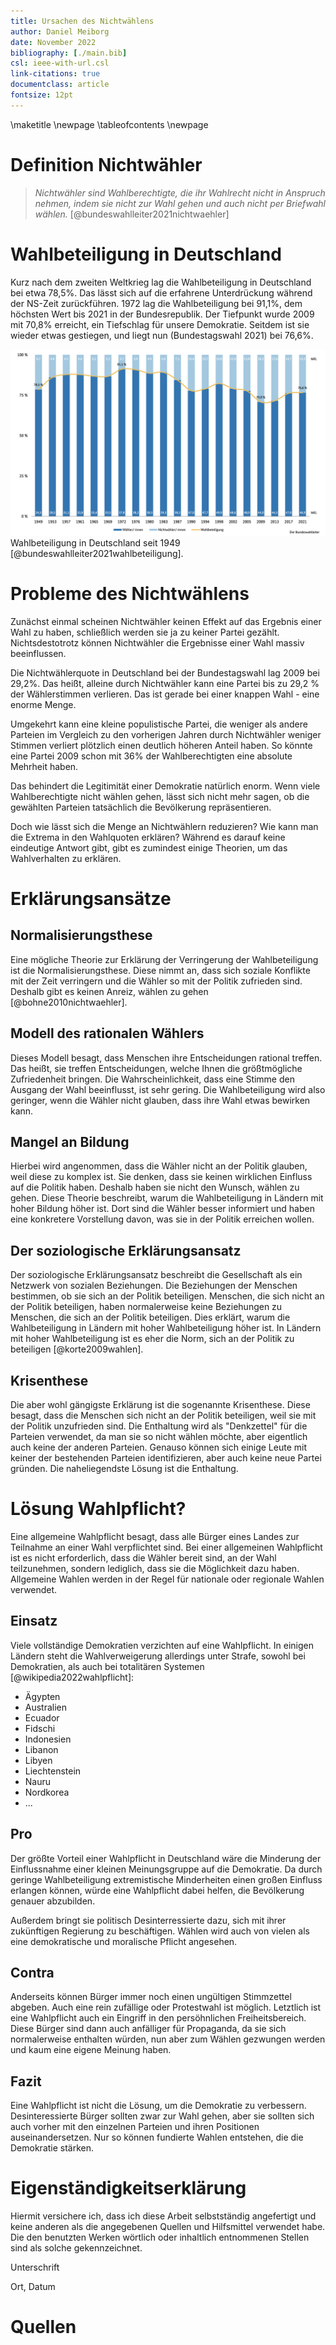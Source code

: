 ```yaml
---
title: Ursachen des Nichtwählens
author: Daniel Meiborg
date: November 2022
bibliography: [./main.bib]
csl: ieee-with-url.csl
link-citations: true
documentclass: article
fontsize: 12pt
---
```


\maketitle
\newpage
\tableofcontents
\newpage

# Definition Nichtwähler
> *Nichtwähler sind Wahlberechtigte, die ihr Wahlrecht nicht in Anspruch nehmen,
> indem sie nicht zur Wahl gehen und auch nicht per Briefwahl wählen.*
[@bundeswahlleiter2021nichtwaehler]

# Wahlbeteiligung in Deutschland
Kurz nach dem zweiten Weltkrieg lag die Wahlbeteiligung in Deutschland bei etwa
78,5%. Das lässt sich auf die erfahrene Unterdrückung während der NS-Zeit
zurückführen. 1972 lag die Wahlbeteiligung bei 91,1%, dem höchsten Wert bis 2021
in der Bundesrepublik. Der Tiefpunkt wurde 2009 mit 70,8% erreicht, ein
Tiefschlag für unsere Demokratie. Seitdem ist sie wieder etwas gestiegen, und
liegt nun (Bundestagswahl 2021) bei 76,6%.

![](images/Statistik-Wahlbeteiligung-Deutschland-seit-1949.png)
Wahlbeteiligung in Deutschland seit 1949 [@bundeswahlleiter2021wahlbeteiligung].

# Probleme des Nichtwählens
Zunächst einmal scheinen Nichtwähler keinen Effekt auf das Ergebnis einer Wahl
zu haben, schließlich werden sie ja zu keiner Partei gezählt. Nichtsdestotrotz
können Nichtwähler die Ergebnisse einer Wahl massiv beeinflussen.

Die Nichtwählerquote in Deutschland bei der Bundestagswahl lag 2009 bei 29,2%.
Das heißt, alleine durch Nichtwähler kann eine Partei bis zu 29,2 % der
Wählerstimmen verlieren. Das ist gerade bei einer knappen Wahl - eine enorme
Menge.

Umgekehrt kann eine kleine populistische Partei, die weniger als andere Parteien
im Vergleich zu den vorherigen Jahren durch Nichtwähler weniger Stimmen verliert
plötzlich einen deutlich höheren Anteil haben. So könnte eine Partei 2009 schon
mit 36% der Wahlberechtigten eine absolute Mehrheit haben.

Das behindert die Legitimität einer Demokratie natürlich enorm. Wenn viele
Wahlberechtigte nicht wählen gehen, lässt sich nicht mehr sagen, ob die
gewählten Parteien tatsächlich die Bevölkerung repräsentieren.

Doch wie lässt sich die Menge an Nichtwählern reduzieren? Wie kann man die
Extrema in den Wahlquoten erklären? Während es darauf keine eindeutige Antwort
gibt, gibt es zumindest einige Theorien, um das Wahlverhalten zu erklären.


# Erklärungsansätze

## Normalisierungsthese
Eine mögliche Theorie zur Erklärung der Verringerung der Wahlbeteiligung ist die
Normalisierungsthese. Diese nimmt an, dass sich soziale Konflikte mit der Zeit
verringern und die Wähler so mit der Politik zufrieden sind. Deshalb gibt es
keinen Anreiz, wählen zu gehen [@bohne2010nichtwaehler].

## Modell des rationalen Wählers
Dieses Modell besagt, dass Menschen ihre Entscheidungen rational treffen. Das
heißt, sie treffen Entscheidungen, welche Ihnen die größtmögliche Zufriedenheit
bringen. Die Wahrscheinlichkeit, dass eine Stimme den Ausgang der Wahl
beeinflusst, ist sehr gering. Die Wahlbeteiligung wird also geringer, wenn die
Wähler nicht glauben, dass ihre Wahl etwas bewirken kann.

## Mangel an Bildung
Hierbei wird angenommen, dass die Wähler nicht an der Politik glauben, weil
diese zu komplex ist. Sie denken, dass sie keinen wirklichen Einfluss auf die
Politik haben. Deshalb haben sie nicht den Wunsch, wählen zu gehen. Diese
Theorie beschreibt, warum die Wahlbeteiligung in Ländern mit hoher Bildung höher
ist. Dort sind die Wähler besser informiert und haben eine konkretere
Vorstellung davon, was sie in der Politik erreichen wollen.

## Der soziologische Erklärungsansatz
Der soziologische Erklärungsansatz beschreibt die Gesellschaft als ein Netzwerk
von sozialen Beziehungen. Die Beziehungen der Menschen bestimmen, ob sie sich an
der Politik beteiligen. Menschen, die sich nicht an der Politik beteiligen,
haben normalerweise keine Beziehungen zu Menschen, die sich an der Politik
beteiligen. Dies erklärt, warum die Wahlbeteiligung in Ländern mit hoher
Wahlbeteiligung höher ist. In Ländern mit hoher Wahlbeteiligung ist es eher die
Norm, sich an der Politik zu beteiligen [@korte2009wahlen].

## Krisenthese
Die aber wohl gängigste Erklärung ist die sogenannte Krisenthese. Diese besagt,
dass die Menschen sich nicht an der Politik beteiligen, weil sie mit der Politik
unzufrieden sind. Die Enthaltung wird als "Denkzettel" für die Parteien
verwendet, da man sie so nicht wählen möchte, aber eigentlich auch keine der
anderen Parteien. Genauso können sich einige Leute mit keiner der bestehenden
Parteien identifizieren, aber auch keine neue Partei gründen. Die naheliegendste
Lösung ist die Enthaltung.

# Lösung Wahlpflicht?
Eine allgemeine Wahlpflicht besagt, dass alle Bürger eines Landes zur Teilnahme
an einer Wahl verpflichtet sind. Bei einer allgemeinen Wahlpflicht ist es nicht
erforderlich, dass die Wähler bereit sind, an der Wahl teilzunehmen, sondern
lediglich, dass sie die Möglichkeit dazu haben. Allgemeine Wahlen werden in der
Regel für nationale oder regionale Wahlen verwendet.


## Einsatz
Viele vollständige Demokratien verzichten auf eine Wahlpflicht. In einigen
Ländern steht die Wahlverweigerung allerdings unter Strafe, sowohl bei
Demokratien, als auch bei totalitären Systemen [@wikipedia2022wahlpflicht]:

- Ägypten
- Australien
- Ecuador
- Fidschi
- Indonesien
- Libanon
- Libyen
- Liechtenstein
- Nauru
- Nordkorea
- ...

## Pro
Der größte Vorteil einer Wahlpflicht in Deutschland wäre die Minderung der
Einflussnahme einer kleinen Meinungsgruppe auf die Demokratie. Da durch geringe
Wahlbeteiligung extremistische Minderheiten einen großen Einfluss erlangen
können, würde eine Wahlpflicht dabei helfen, die Bevölkerung genauer abzubilden.

Außerdem bringt sie politisch Desinterressierte dazu, sich mit ihrer zukünftigen
Regierung zu beschäftigen. Wählen wird auch von vielen als eine demokratische
und moralische Pflicht angesehen.

## Contra
Anderseits können Bürger immer noch einen ungültigen Stimmzettel abgeben. Auch
eine rein zufällige oder Protestwahl ist möglich. Letztlich ist eine Wahlpflicht
auch ein Eingriff in den persöhnlichen Freiheitsbereich. Diese Bürger sind dann
auch anfälliger für Propaganda, da sie sich normalerweise enthalten würden, nun
aber zum Wählen gezwungen werden und kaum eine eigene Meinung haben.

## Fazit
Eine Wahlpflicht ist nicht die Lösung, um die Demokratie zu verbessern.
Desinteressierte Bürger sollten zwar zur Wahl gehen, aber sie sollten sich auch
vorher mit den einzelnen Parteien und ihren Positionen auseinandersetzen. Nur
so können fundierte Wahlen entstehen, die die Demokratie stärken.

# Eigenständigkeitserklärung
Hiermit versichere ich, dass ich diese Arbeit selbstständig angefertigt und
keine anderen als die angegebenen Quellen und Hilfsmittel verwendet habe. Die
den benutzten Werken wörtlich oder inhaltlich entnommenen Stellen sind als
solche gekennzeichnet.

Unterschrift

Ort, Datum

# Quellen